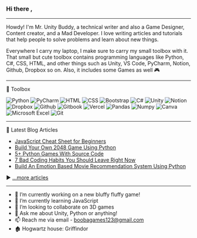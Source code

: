 ### Hi there ,

---
Howdy! I'm Mr. Unity Buddy, a technical writer and also a Game Designer, Content creator, and a Mad Developer. I love writing articles and tutorials that help people to solve problems and learn about new things.


Everywhere I carry my laptop, I make sure to carry my small toolbox with it. That small but cute toolbox contains programming languages like Python, C#, CSS, HTML, and other things such as Unity, VS Code, PyCharm, Notion, Github, Dropbox so on. Also, it includes some Games as well 🎮

---

🧰 Toolbox

![Python](https://img.shields.io/badge/-Python-3776AB?&style=for-the-badge&logo=python&logoColor=yellow)
![PyCharm](https://img.shields.io/badge/PyCharm-000000?&style=for-the-badge&logo=pycharm&logoColor=white)
![HTML](https://img.shields.io/badge/-html5-E34F26?&style=for-the-badge&logo=html5&logoColor=white)
![CSS](https://img.shields.io/badge/-css3-1572B6?&style=for-the-badge&logo=css3&logoColor=white)
![Bootstrap](https://img.shields.io/badge/bootstrap-7952B3?&style=for-the-badge&logo=bootstrap&logoColor=white)
![C#](https://img.shields.io/badge/-C%20Sharp-white?&style=for-the-badge&logo=c%20sharp&logoColor=239120)
![Unity](https://img.shields.io/badge/-Unity-000000?&style=for-the-badge&logo=unity&logoColor=white)
![Notion](https://img.shields.io/badge/Notion-white?&style=for-the-badge&logo=Notion&logoColor=black)
![Dropbox](https://img.shields.io/badge/dropbox-0061FF?&style=for-the-badge&logo=dropbox&logoColor=black)
![Github](https://img.shields.io/badge/github-181719?&style=for-the-badge&logo=github&logoColor=white)
![Gitbook](https://img.shields.io/badge/gitbook-0061FF?&style=for-the-badge&logo=gitbook&logoColor=black)
![Vercel](https://img.shields.io/badge/vercel-black?&style=for-the-badge&logo=vercel&logoColor=cyan)
![Pandas](https://img.shields.io/badge/pandas-150458?&style=for-the-badge&logo=pandas&logoColor=white)
![Numpy](https://img.shields.io/badge/numpy-013243?&style=for-the-badge&logo=numpy&logoColor=cyan)
![Canva](https://img.shields.io/badge/canva-00C4CC?&style=for-the-badge&logo=canva&logoColor=black)
![Microsoft Excel](https://img.shields.io/badge/microsoftexcel-217346?&style=for-the-badge&logo=microsoftexcel&logoColor=black)
![Git](https://img.shields.io/badge/git-F05032?&style=for-the-badge&logo=git&logoColor=black)




---

📘 Latest Blog Articles

<!-- BLOG-POST-LIST:START -->
- [JavaScript Cheat Sheet for Beginners](https://mr-unity-buddy.hashnode.dev/javascript-cheat-sheet-for-beginners)
- [Build Your Own 2048 Game Using Python](https://mr-unity-buddy.hashnode.dev/build-your-own-2048-game-using-python)
- [5+ Python Games With Source Code](https://mr-unity-buddy.hashnode.dev/5-python-games-with-source-code)
- [7 Bad Coding Habits You Should Leave Right Now](https://mr-unity-buddy.hashnode.dev/7-bad-coding-habits-you-should-leave-right-now)
- [Build An Emotion Based Movie Recommendation System Using Python](https://mr-unity-buddy.hashnode.dev/build-an-emotion-based-movie-recommendation-system-using-python)
<!-- BLOG-POST-LIST:END -->

▶ [...more articles](https://mr-unity-buddy.hashnode.dev/)

---

- 🔭 I’m currently working on a new bluffy fluffy game!
- 🌱 I’m currently learning JavaScript
- 👯 I’m looking to collaborate on 3D games
- 💬 Ask me about Unity, Python or anything!
- 📫 Reach me via email - boobagames123@gmail.com
- 🏚 Hogwartz house: Griffindor

